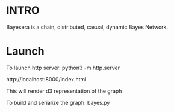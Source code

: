 # INTRO
Bayesera is a chain, distributed, casual, dynamic Bayes Network.




# Launch

To launch http server:
python3 -m http.server

http://localhost:8000/index.html

This will render d3 representation of the graph


To build and serialize the graph:
bayes.py
